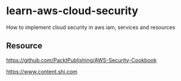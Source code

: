 # learn-aws-cloud-security
How to implement cloud security in aws iam, services and resources

## Resource
https://github.com/PacktPublishing/AWS-Security-Cookbook

https://www.content.shi.com
